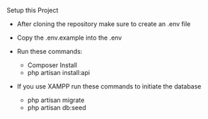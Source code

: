 Setup this Project

- After cloning the repository make sure to create an .env file
- Copy the .env.example into the .env 
- Run these commands:
    - Composer Install
    - php artisan install:api
  
- If you use XAMPP run these commands to initiate the database
    - php artisan migrate
    - php artisan db:seed


